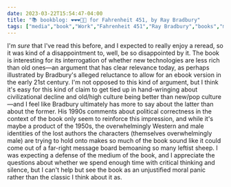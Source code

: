 ---date: 2023-03-22T15:54:47-04:00title: "📚 bookblog: ❤️❤️❤️🖤🖤 for Fahrenheit 451, by Ray Bradbury"tags: ["media","book","Work","Fahrenheit 451","Ray Bradbury","books","moral panic","determinism","technological determinism","technology"]---I'm *sure* that I've read this before, and I expected to really enjoy a reread, so it was kind of a disappointment to, well, be so disappointed by it. The book is interesting for its interrogation of whether new technologies are less rich than old ones—an argument that has clear relevance today, as perhaps illustrated by Bradbury's alleged reluctance to allow for an ebook version in the early 21st century. I'm not opposed to this kind of argument, but I think it's easy for this kind of claim to get tied up in hand-wringing about civilizational decline and old/high culture being better than new/pop culture—and I feel like Bradbury ultimately has more to say about the latter than about the former. His 1990s comments about political correctness in the context of the book only seem to reinforce this impression, and while it's maybe a product of the 1950s, the overwhelmingly Western and male identities of the lost authors the characters (themselves overwhelmingly male) are trying to hold onto makes so much of the book sound like it could come out of a far-right message board bemoaning so many leftist sheep. I was expecting a defense of the medium of the book, and I appreciate the questions about whether we spend enough time with critical thinking and silence, but I can't help but see the book as an unjustified moral panic rather than the classic I think about it as.